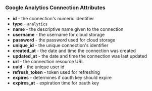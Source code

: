 ### Google Analytics Connection Attributes

* **id** - the connection's numeric identifier
* **type** - `analytics`
* **name** - the descriptive name given to the connection
* **username** - the username for cloud storage
* **password** - the password used for cloud storage
* **unique_id** - the unique connection's identifier
* **created_at** - the date and time the connection was created
* **updated_at** - the date and time the connection was last updated
* **url** - the connection resource URL
* **uuid** - the unique user id
* **refresh_token** - token used for refreshing
* **expires** - determines if oauth key should expire
* **expires_at** - expiration time for oauth key
